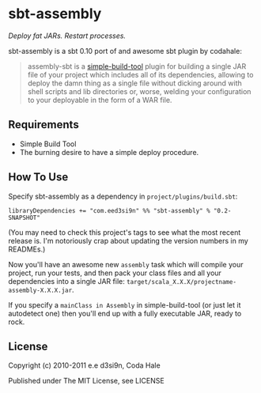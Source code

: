 sbt-assembly
============

*Deploy fat JARs. Restart processes.*

sbt-assembly is a sbt 0.10 port of and awesome sbt plugin by codahale:

> assembly-sbt is a [simple-build-tool](http://code.google.com/p/simple-build-tool/)
plugin for building a single JAR file of your project which includes all of its
dependencies, allowing to deploy the damn thing as a single file without dicking
around with shell scripts and lib directories or, worse, welding your
configuration to your deployable in the form of a WAR file.

Requirements
------------

* Simple Build Tool
* The burning desire to have a simple deploy procedure.


How To Use
----------

Specify sbt-assembly as a dependency in
`project/plugins/build.sbt`:

    libraryDependencies += "com.eed3si9n" %% "sbt-assembly" % "0.2-SNAPSHOT"

(You may need to check this project's tags to see what the most recent release
is. I'm notoriously crap about updating the version numbers in my READMEs.)

Now you'll have an awesome new `assembly` task which will compile your project,
run your tests, and then pack your class files and all your dependencies into a
single JAR file: `target/scala_X.X.X/projectname-assembly-X.X.X.jar`.

If you specify a `mainClass in Assembly` in simple-build-tool (or just let it autodetect
one) then you'll end up with a fully executable JAR, ready to rock.


License
-------

Copyright (c) 2010-2011 e.e d3si9n, Coda Hale

Published under The MIT License, see LICENSE